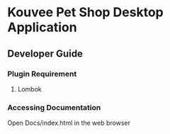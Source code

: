 # Kouvee Pet Shop Desktop Application

## Developer Guide
### Plugin Requirement
1. Lombok
### Accessing Documentation
Open Docs/index.html in the web browser
